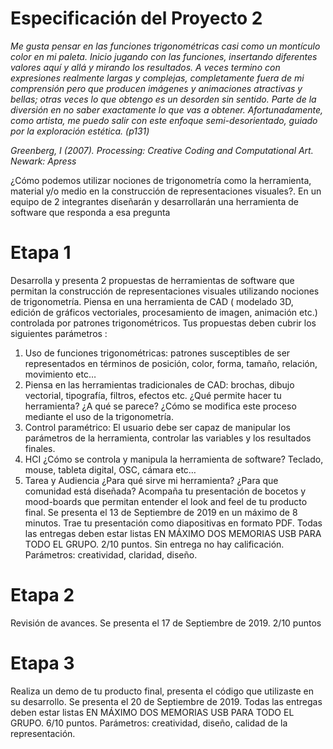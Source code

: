 # Especificación del Proyecto 2
*Me gusta pensar en las funciones trigonométricas casi como un montículo color en mi paleta. Inicio jugando con las funciones, insertando diferentes valores  aquí y allá y mirando los resultados. A veces termino con expresiones realmente largas y complejas, completamente fuera de mi comprensión pero que producen imágenes y animaciones atractivas y bellas; otras veces lo que obtengo es un desorden sin sentido. Parte de la diversión en no saber exactamente lo que vas a obtener. Afortunadamente, como artista, me puedo salir con este enfoque semi-desorientado, guiado por la exploración estética. (p131)*

*Greenberg, I (2007). Processing: Creative Coding and Computational Art. Newark: Apress*

¿Cómo podemos utilizar nociones de trigonometría como la herramienta, material y/o medio en la construcción de representaciones visuales?. En un equipo de 2 integrantes diseñarán y desarrollarán una herramienta de software que responda a esa pregunta 

# Etapa 1
Desarrolla y presenta 2 propuestas de herramientas de software que permitan la construcción de representaciones visuales utilizando nociones de trigonometría. Piensa en una herramienta de CAD ( modelado 3D, edición de gráficos vectoriales, procesamiento de imagen, animación etc.) controlada por patrones trigonométricos. Tus propuestas deben cubrir los siguientes parámetros :
1)   Uso de funciones trigonométricas: patrones susceptibles de ser representados en términos de posición, color, forma, tamaño, relación, movimiento etc…
2)   Piensa en las herramientas tradicionales de CAD: brochas, dibujo vectorial, tipografía, filtros, efectos etc. ¿Qué permite hacer tu herramienta? ¿A qué se parece? ¿Cómo se modifica este proceso mediante el uso de la trigonometría.
3)   Control paramétrico: El usuario debe ser capaz de manipular los parámetros de la herramienta, controlar las variables y los resultados finales.
4)   HCI ¿Cómo se controla y manipula la herramienta de software? Teclado, mouse, tableta digital, OSC, cámara etc…
5)   Tarea y Audiencia ¿Para qué sirve mi herramienta? ¿Para que comunidad está diseñada?
Acompaña tu presentación de bocetos y mood-boards que permitan entender el look and feel de tu producto final. 
Se presenta el 13 de Septiembre de 2019 en un máximo de 8 minutos. Trae tu presentación como diapositivas en formato PDF. Todas las entregas deben estar listas EN MÁXIMO DOS MEMORIAS USB PARA TODO EL GRUPO. 2/10 puntos. Sin entrega no hay calificación. Parámetros: creatividad, claridad, diseño. 
# Etapa 2
Revisión de avances. Se presenta el 17 de Septiembre de 2019. 2/10 puntos
# Etapa 3
Realiza un demo de tu producto final, presenta el código que utilizaste en su desarrollo. Se presenta el 20 de Septiembre de 2019. Todas las entregas deben estar listas EN MÁXIMO DOS MEMORIAS USB PARA TODO EL GRUPO.  6/10 puntos. Parámetros: creatividad, diseño, calidad de la representación. 

